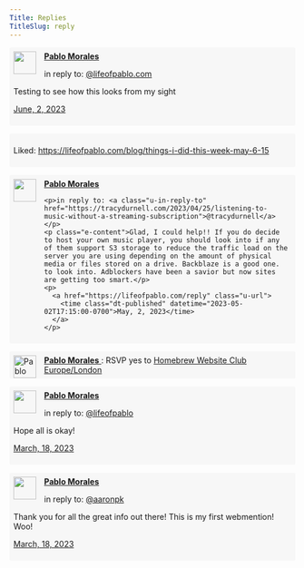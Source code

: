```yaml
---
Title: Replies
TitleSlug: reply
---
```

<style>
.h-entry {
    clear:both;
    margin-bottom: 1em;
    padding: 0.5em;
    background-color: #f7f7f7;
    border-radius: 3px;
}

.u-photo {
    float: left;
    margin-right: 1em;
}

.u-in-reply-to, .dt-published {
    display: inline;
}

.p-name {
    font-weight: bold;
}

.e-content {
    font-size: 1em;
}
</style>



  <div class="h-entry">
    <div class="u-author h-card">
      <img src="https://lifeofpablo.com/media/images/profilepic/pabs-cropped.jpg" class="u-photo" width="40">
      <a href="https://lifeofpablo.com/" class="u-url p-name">Pablo Morales</a>
    </div>
    <p>in reply to: <a class="u-in-reply-to" href="https://lifeofpablo.com/blog/my-favorite-new-york-times-interactives">@lifeofpablo.com</a></p>
    <p class="e-content">Testing to see how this looks from my sight</p>
    <p>
      <a href="https://lifeofpablo.com/reply" class="u-url">
        <time class="dt-published" datetime="2023-06-02T03:42:00-0700">June, 2, 2023</time>
      </a>
    </p>
</div>

<div class="h-entry">

  <p class="p-summary"> Liked: <a class="u-like-of" href="https://lifeofpablo.com/blog/things-i-did-this-week-may-6-15">https://lifeofpablo.com/blog/things-i-did-this-week-may-6-15</a> </p>
</div>

  <div class="h-entry">
    <div class="u-author h-card">
      <img src="https://lifeofpablo.com/media/images/profilepic/pabs-cropped.jpg" class="u-photo" width="40">
      <a href="Things I did this week. (May 6-15)" class="u-url p-name">Pablo Morales</a>
    </div>

    <p>in reply to: <a class="u-in-reply-to" href="https://tracydurnell.com/2023/04/25/listening-to-music-without-a-streaming-subscription">@tracydurnell</a></p>
    <p class="e-content">Glad, I could help!! If you do decide to host your own music player, you should look into if any of them support S3 storage to reduce the traffic load on the server you are using depending on the amount of physical media or files stored on a drive. Backblaze is a good one. to look into. Adblockers have been a savior but now sites are getting too smart.</p>
    <p>
      <a href="https://lifeofpablo.com/reply" class="u-url">
        <time class="dt-published" datetime="2023-05-02T17:15:00-0700">May, 2, 2023</time>
      </a>
    </p>
</div>

<div class="h-entry">
  <span class="p-author h-card">
    <a class="u-url" href="https://lifeofpablo.com/">
      <img class="u-photo" src="https://f005.backblazeb2.com/file/lifeofpablo/pabs-cropped.jpg" width="40" alt="Pablo Morales' photo"/>
      <span class="p-name">Pablo Morales</span>
    </a>
  </span>:
  RSVP <span class="p-rsvp">yes</span> 
  to <a href="https://events.indieweb.org/2023/04/homebrew-website-club-europe-london-o4OAvbs0jJad" class="u-in-reply-to">Homebrew Website Club Europe/London</a>
</div>

  <div class="h-entry">
    <div class="u-author h-card">
      <img src="https://lifeofpablo.com/media/images/profilepic/pabs-cropped.jpg" class="u-photo" width="40">
      <a href="https://lifeofpablo.com/" class="u-url p-name">Pablo Morales</a>
    </div>
    <p>in reply to: <a class="u-in-reply-to" href="https://lifeofpablo.com/blog/learning-rust-and-what-s-to-come">@lifeofpablo</a></p>
    <p class="e-content">Hope all is okay! </p>
    <p>
      <a href="https://lifeofpablo.com/reply" class="u-url">
        <time class="dt-published" datetime="2023-03-18T17:01:00-0700">March, 18, 2023</time>
      </a>
    </p>
</div>


  <div class="h-entry">
    <div class="u-author h-card">
      <img src="https://lifeofpablo.com/media/images/profilepic/pabs-cropped.jpg" class="u-photo" width="40">
      <a href="https://lifeofpablo.com/" class="u-url p-name">Pablo Morales</a>
    </div>
    <p>in reply to: <a class="u-in-reply-to" href="https://aaronparecki.com/2018/06/30/11/your-first-webmention">@aaronpk</a></p>
    <p class="e-content">Thank you for all the great info out there! This is my first webmention! Woo! </p>
    <p>
      <a href="https://lifeofpablo.com/reply" class="u-url">
        <time class="dt-published" datetime="2023-03-18T17:15:00-0700">March, 18, 2023</time>
      </a>
    </p>
</div>
